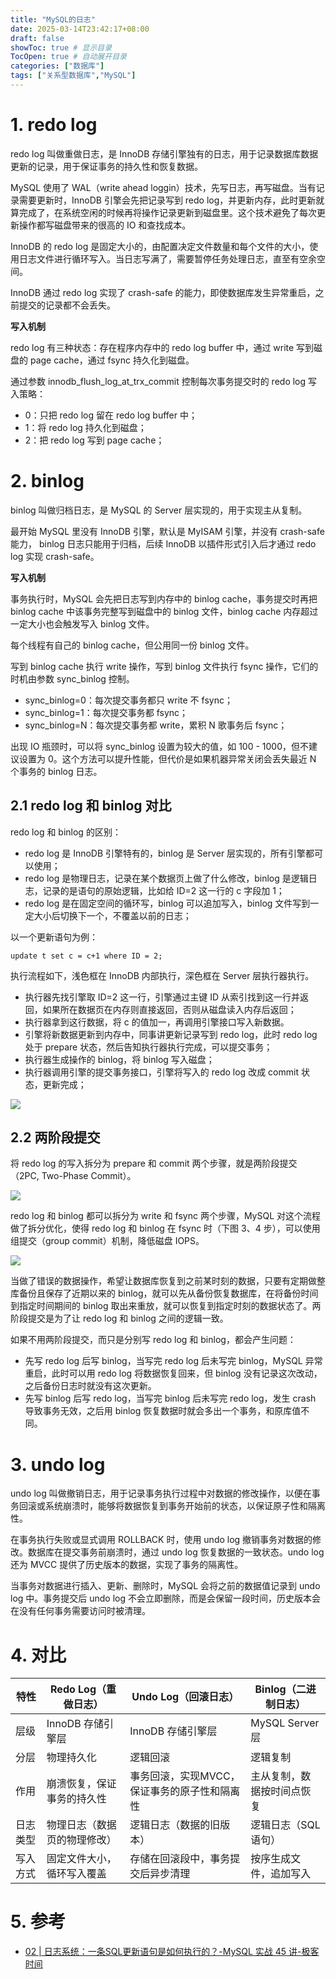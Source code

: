 ```yaml
---
title: "MySQL的日志"
date: 2025-03-14T23:42:17+08:00
draft: false
showToc: true # 显示目录
TocOpen: true # 自动展开目录
categories: ["数据库"]
tags: ["​关系型数据库","MySQL"]
---
```


# 1. redo log

redo log 叫做重做日志，是 InnoDB 存储引擎独有的日志，用于记录数据库数据更新的记录，用于保证事务的持久性和恢复数据。

MySQL 使用了 WAL（write ahead loggin）技术，先写日志，再写磁盘。当有记录需要更新时，InnoDB 引擎会先把记录写到 redo log，并更新内存，此时更新就算完成了，在系统空闲的时候再将操作记录更新到磁盘里。这个技术避免了每次更新操作都写磁盘带来的很高的 IO 和查找成本。

InnoDB 的 redo log 是固定大小的，由配置决定文件数量和每个文件的大小，使用日志文件进行循环写入。当日志写满了，需要暂停任务处理日志，直至有空余空间。

InnoDB 通过 redo log 实现了 crash-safe 的能力，即使数据库发生异常重启，之前提交的记录都不会丢失。

**写入机制**

redo log 有三种状态：存在程序内存中的 redo log buffer 中，通过 write 写到磁盘的 page cache，通过 fsync 持久化到磁盘。

通过参数 innodb_flush_log_at_trx_commit 控制每次事务提交时的 redo log 写入策略：

* 0：只把 redo log 留在 redo log buffer 中；
* 1：将 redo log 持久化到磁盘；
* 2：把 redo log 写到 page cache；

# 2. binlog

binlog 叫做归档日志，是 MySQL 的 Server 层实现的，用于实现主从复制。

最开始 MySQL 里没有 InnoDB 引擎，默认是 MyISAM 引擎，并没有 crash-safe 能力， binlog 日志只能用于归档，后续 InnoDB 以插件形式引入后才通过 redo log 实现 crash-safe。

**写入机制**

事务执行时，MySQL 会先把日志写到内存中的 binlog cache，事务提交时再把 binlog cache 中该事务完整写到磁盘中的 binlog 文件，binlog cache 内存超过一定大小也会触发写入 binlog 文件。

每个线程有自己的 binlog cache，但公用同一份 binlog 文件。

写到 binlog cache 执行 write 操作，写到 binlog 文件执行 fsync 操作，它们的时机由参数 sync_binlog 控制。

* sync_binlog=0：每次提交事务都只 write 不 fsync；
* sync_binlog=1：每次提交事务都 fsync；
* sync_binlog=N：每次提交事务都 write，累积 N 歌事务后 fsync；

出现 IO 瓶颈时，可以将 sync_binlog 设置为较大的值，如 100 - 1000，但不建议设置为 0。这个方法可以提升性能，但代价是如果机器异常关闭会丢失最近 N 个事务的 binlog 日志。

## 2.1 redo log 和 binlog 对比

redo log 和 binlog 的区别：

* redo log 是 InnoDB 引擎特有的，binlog 是 Server 层实现的，所有引擎都可以使用；
* redo log 是物理日志，记录在某个数据页上做了什么修改，binlog 是逻辑日志，记录的是语句的原始逻辑，比如给 ID=2 这一行的 c 字段加 1；
* redo log 是在固定空间的循环写，binlog 可以追加写入，binlog 文件写到一定大小后切换下一个，不覆盖以前的日志；

以一个更新语句为例：

```mysql
update t set c = c+1 where ID = 2;
```

执行流程如下，浅色框在 InnoDB 内部执行，深色框在 Server 层执行器执行。

* 执行器先找引擎取 ID=2 这一行，引擎通过主键 ID 从索引找到这一行并返回，如果所在数据页在内存则直接返回，否则从磁盘读入内存后返回；
* 执行器拿到这行数据，将 c 的值加一，再调用引擎接口写入新数据。
* 引擎将新数据更新到内存中，同事讲更新记录写到 redo log，此时 redo log 处于 prepare 状态，然后告知执行器执行完成，可以提交事务；
* 执行器生成操作的 binlog，将 binlog 写入磁盘；
* 执行器调用引擎的提交事务接口，引擎将写入的 redo log 改成 commit 状态，更新完成；

![](https://article-1304941664.cos.ap-guangzhou.myqcloud.com/database/mysql_2pc.jpg)

## 2.2 两阶段提交

将 redo log 的写入拆分为 prepare 和 commit 两个步骤，就是两阶段提交（2PC, Two-Phase Commit）。

![](https://article-1304941664.cos.ap-guangzhou.myqcloud.com/database/mysql_2pc_log.jpg)

redo log 和 binlog 都可以拆分为 write 和 fsync 两个步骤，MySQL 对这个流程做了拆分优化，使得 redo log 和 binlog 在 fsync 时（下图 3、4 步），可以使用组提交（group commit）机制，降低磁盘 IOPS。

![](https://article-1304941664.cos.ap-guangzhou.myqcloud.com/database/mysql_2pc_log_write_fsync.jpg)

当做了错误的数据操作，希望让数据库恢复到之前某时刻的数据，只要有定期做整库备份且保存了近期以来的 binlog，就可以先从备份恢复数据库，在将备份时间到指定时间期间的 binlog 取出来重放，就可以恢复到指定时刻的数据状态了。两阶段提交是为了让 redo log 和 binlog 之间的逻辑一致。

如果不用两阶段提交，而只是分别写 redo log 和 binlog，都会产生问题：

* 先写 redo log 后写 binlog，当写完 redo log 后未写完 binlog，MySQL 异常重启，此时可以用 redo log 将数据恢复回来，但 binlog 没有记录这次改动，之后备份日志时就没有这次更新。
* 先写 binlog 后写 redo log，当写完 binlog 后未写完 redo log，发生 crash 导致事务无效，之后用 binlog 恢复数据时就会多出一个事务，和原库值不同。

# 3. undo log

undo log 叫做撤销日志，用于记录事务执行过程中对数据的修改操作，以便在事务回滚或系统崩溃时，能够将数据恢复到事务开始前的状态，以保证原子性和隔离性。

在事务执行失败或显式调用 ROLLBACK 时，使用 undo log 撤销事务对数据的修改。数据库在提交事务前崩溃时，通过 undo log 恢复数据的一致状态。undo log 还为 MVCC 提供了历史版本的数据，实现了事务的隔离性。

当事务对数据进行插入、更新、删除时，MySQL 会将之前的数据值记录到 undo log 中。事务提交后 undo log 不会立即删除，而是会保留一段时间，历史版本会在没有任何事务需要访问时被清理。

# 4. 对比

| 特性     | Redo Log（重做日志）         | Undo Log（回滚日志）                         | Binlog（二进制日志）       |
| -------- | ---------------------------- | -------------------------------------------- | -------------------------- |
| 层级     | InnoDB 存储引擎层            | InnoDB 存储引擎层                            | MySQL Server 层            |
| 分层     | 物理持久化                   | 逻辑回滚                                     | 逻辑复制                   |
| 作用     | 崩溃恢复，保证事务的持久性   | 事务回滚，实现MVCC，保证事务的原子性和隔离性 | 主从复制，数据按时间点恢复 |
| 日志类型 | 物理日志（数据页的物理修改） | 逻辑日志（数据的旧版本）                     | 逻辑日志（SQL语句）        |
| 写入方式 | 固定文件大小，循环写入覆盖   | 存储在回滚段中，事务提交后异步清理           | 按序生成文件，追加写入     |

# 5. 参考

* [02 | 日志系统：一条SQL更新语句是如何执行的？-MySQL 实战 45 讲-极客时间](https://time.geekbang.org/column/article/68633)

